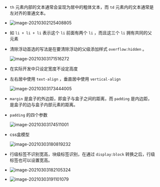 + `th` 元素内部的文本通常会呈现为居中的粗体文本，而 `td` 元素内的文本通常是左对齐的普通文本。

+ ![image-20210302125408805](https://cdn.jsdelivr.net/gh/smallzhong/picgo-pic-bed/image-20210302125408805.png)

+ 如 `li + li + li` 表示这个 `li` 前面有两个 `li` ，而且这三个 `li` 拥有共同的父元素

+ 清除浮动首选的写法是在要清除浮动的父级添加样式 `overflow:hidden` 。

  ![image-20210303171516272](https://cdn.jsdelivr.net/gh/smallzhong/picgo-pic-bed/image-20210303171516272.png)

+ 在实际开发中只设定宽度不设定高度

+ 左右居中使用 `text-align` ，垂直居中使用 `vertical-align`

  ![image-20210303173444005](https://cdn.jsdelivr.net/gh/smallzhong/picgo-pic-bed/image-20210303173444005.png)

+ `margin` 是盒子的外边距，即盒子与盒子之间的距离，而 `padding` 是内边距，是盒子的边与盒子内部元素的距离。

+ `padding` 的四个参数

  ![image-20210303174511001](https://cdn.jsdelivr.net/gh/smallzhong/picgo-pic-bed/image-20210303174511001.png)

+ css盒模型

  ![image-20210303180819232](https://cdn.jsdelivr.net/gh/smallzhong/picgo-pic-bed/image-20210303180819232.png)

+ 行级标签不识别宽高，块级标签识别，在通过 `display:block` 转换之后，行级标签也可以设置宽高。

+ ![image-20210303182105324](https://cdn.jsdelivr.net/gh/smallzhong/picgo-pic-bed/image-20210303182105324.png)

+ ![image-20210303191101079](https://cdn.jsdelivr.net/gh/smallzhong/picgo-pic-bed/image-20210303191101079.png)


